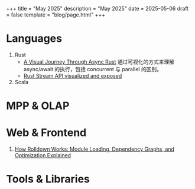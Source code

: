 +++
title = "May 2025"
description = "May 2025"
date = 2025-05-06
draft = false
template = "blog/page.html"
+++

# Languages
1. Rust
    - [A Visual Journey Through Async Rust](https://github.com/alexpusch/rust-magic-patterns/blob/master/visual-journey-through-async-rust/Readme.md)
      通过可视化的方式来理解 async/await 的执行，包括 concurrent 与 parallel 的区别。
    - [Rust Stream API visualized and exposed](https://github.com/alexpusch/rust-magic-patterns/blob/master/rust-stream-visualized/Readme.md)
2. Scala

# MPP & OLAP

# Web & Frontend
1. [How Rolldown Works: Module Loading, Dependency Graphs, and Optimization Explained](https://www.atriiy.dev/blog/rolldown-module-loader-and-dependency-graph)
   

# Tools & Libraries